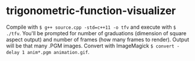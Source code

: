 # trigonometric-function-visualizer

Compile with `$ g++ source.cpp -std=c++11 -o tfv` and execute with `$ ./tfv`. You'll be prompted for number of graduations (dimension of square aspect output) and number of frames (how many frames to render). Output will be that many .PGM images. Convert with ImageMagick `$ convert -delay 1 anim*.pgm animation.gif`.
